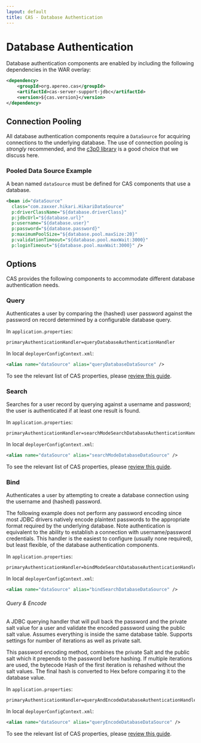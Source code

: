 ```yaml
---
layout: default
title: CAS - Database Authentication
---
```


# Database Authentication

Database authentication components are enabled by including the following dependencies in the WAR overlay:

```xml
<dependency>
    <groupId>org.apereo.cas</groupId>
    <artifactId>cas-server-support-jdbc</artifactId>
    <version>${cas.version}</version>
</dependency>
```

## Connection Pooling

All database authentication components require a `DataSource` for acquiring connections to the underlying database.
The use of connection pooling is _strongly_ recommended, and the [c3p0 library](http://www.mchange.com/projects/c3p0/)
is a good choice that we discuss here.

### Pooled Data Source Example

A bean named `dataSource` must be defined for CAS components that use a database.

            
```xml
<bean id="dataSource"
  class="com.zaxxer.hikari.HikariDataSource"
  p:driverClassName="${database.driverClass}"
  p:jdbcUrl="${database.url}"
  p:username="${database.user}"
  p:password="${database.password}"
  p:maximumPoolSize="${database.pool.maxSize:20}"
  p:validationTimeout="${database.pool.maxWait:3000}"
  p:loginTimeout="${database.pool.maxWait:3000}" />
```

## Options

CAS provides the following components to accommodate different database authentication needs.

### Query

Authenticates a user by comparing the (hashed) user password against the password on record determined by a
configurable database query.

In `application.properties`:

```properties
primaryAuthenticationHandler=queryDatabaseAuthenticationHandler
```

In local `deployerConfigContext.xml`:

```xml
<alias name="dataSource" alias="queryDatabaseDataSource" />
```

To see the relevant list of CAS properties, please [review this guide](Configuration-Properties.html).

### Search

Searches for a user record by querying against a username and password; the user is authenticated if at
least one result is found.

In `application.properties`:

```properties
primaryAuthenticationHandler=searchModeSearchDatabaseAuthenticationHandler
```

In local `deployerConfigContext.xml`:

```xml
<alias name="dataSource" alias="searchModeDatabaseDataSource" />
```

To see the relevant list of CAS properties, please [review this guide](Configuration-Properties.html).


### Bind

Authenticates a user by attempting to create a database connection using the username and (hashed) password.

The following example does not perform any password encoding since most JDBC drivers natively encode plaintext
passwords to the appropriate format required by the underlying database. Note authentication is equivalent to the
ability to establish a connection with username/password credentials. This handler is the easiest to configure
(usually none required), but least flexible, of the database authentication components.

In `application.properties`:

```properties
primaryAuthenticationHandler=bindModeSearchDatabaseAuthenticationHandler
```

In local `deployerConfigContext.xml`:

```xml
<alias name="dataSource" alias="bindSearchDatabaseDataSource" />
```

###### Query & Encode

A JDBC querying handler that will pull back the password and
the private salt value for a user and validate the encoded
password using the public salt value. Assumes everything
is inside the same database table. Supports settings for
number of iterations as well as private salt.

This password encoding method, combines the private Salt and the public salt which it
prepends to the password before hashing.
If multiple iterations are used, the bytecode Hash of the first iteration is
rehashed without the salt values.
The final hash is converted to Hex before comparing it to the database value.

In `application.properties`:

```properties
primaryAuthenticationHandler=queryAndEncodeDatabaseAuthenticationHandler
```

In local `deployerConfigContext.xml`:

```xml
<alias name="dataSource" alias="queryEncodeDatabaseDataSource" />
```

To see the relevant list of CAS properties, please [review this guide](Configuration-Properties.html).
